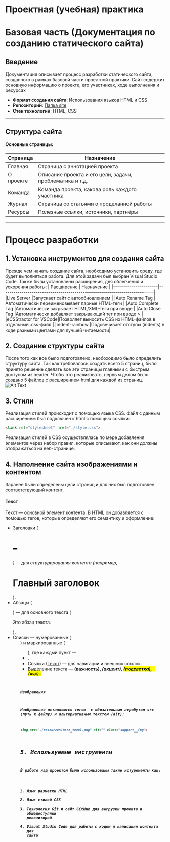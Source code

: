 # Проектная (учебная) практика
# Базовая часть (Документация по созданию статического сайта)
## Введение
Документация описывает процесс разработки статического сайта, созданного в рамках базовой части проектной практики. Сайт содержит основную информацию о проекте, его участниках, ходе выполнения и ресурсах

- **Формат создания сайта**: Использования языков HTML и CSS
- **Репозиторий**: [Папка site](https://github.com/mariiiiiinad/Practice/tree/main/site)
- **Стек технологий**: HTML, CSS
___
## Структура сайта
#### Основные страницы:
| Страница | Назначение                                             |
|----------|--------------------------------------------------------|
|Главная   |Страница с аннотацией проекта                           |
|О проекте |Описание проекта и его цели, задачи, проблематика и т.д.|
|Команда   |Команда проекта, какова роль каждого участника          |
|Журнал    |Страница со статьями о проделанной работы               |
|Ресурсы   |Полезные ссылки, источники, партнёры                    |
___
# Процесс разработки
## 1. Установка инструментов для создания сайта
Прежде чем начать создание сайта, необходимо установить среду, где будет выполняться работа. Для этой задачи был выбран Visual Studio Code.
Также были установлены расширения, для облегчения и ускорения работы:
| Расширение           | Назначение                                                                |
|----------------------|---------------------------------------------------------------------------|
|Live Server           |Запускает сайт с автообновлением                                           |
|Auto Rename Tag       |Автоматически переименовывает парные HTML-теги                             |
|Auto Complete Tag     |Автоматически закрывает HTML/XML-теги при вводе                            |
|Auto Close Tag        |Автоматически добавляет закрывающий тег при вводе >                        |
|eCSStractor for VSCode|Позволяет выносить CSS из HTML-файлов в отдельный .css-файл                |
|indent-rainbow        |Подсвечивает отступы (indents) в коде разными цветами для лучшей читаемости|
## 2. Создание структуры сайта
После того как все было подготовлено, необоходимо было определить структуру сайта. Так как требовалось создать всего 5 страниц, было принято решение сделать все эти страницы главными с быстрым доступом из header.
Чтобы это реализовать, первым делом было создано 5 файлов с расширением html для каждой из страниц.
![Alt Text](https://avatars.mds.yandex.net/i?id=6d9ab67bc1e157fda62c7a56603cf3266f78ca8b-4885299-images-thumbs&n=13)
## 3. Стили
Реализация стилей происходит с помощью языка CSS. Файл с данным расширением был подключен к html с помощью ссылки:
```HTML
<link rel="stylesheet" href="./style.css">
```
Реализация стилей в CSS осуществлялась по мере добавления элементов через набор правил, которые описывают, как они должны отображаться на веб-странице. 
## 4. Наполнение сайта изображениями и контентом
Заранее были определены цели страниц и для них был подготовлен соответствующий контент.
#### Текст
Текст — основной элемент контента. В HTML он добавляется с помощью тегов, которые определяют его семантику и оформление:
- Заголовки (<h1>–<h6>) — для структурирования контента (например, <h1>Главный заголовок</h1>).
- Абзацы (<p>) — для основного текста (<p>Это абзац текста.</p>).
- Списки — нумерованные (<ol>) и маркированные (<ul>), где каждый пункт — <li>.
- Ссылки (<a href="...">Текст</a>) — для навигации и внешних ссылок.
- Выделение текста — <strong> (важность), <em> (акцент), <mark> (подсветка), <code> (код).
#### Изображения
Изображения вставляются тегом <img> с обязательным атрибутом src (путь к файлу) и альтернативным текстом (alt):
```HTML
<img src="./resources/лого_texel.png" alt="" class="support__img">
```
## 5. Используемые инструменты
В работе над проектом были использованы такие истуременты как:

1. Язык разметки HTML
2. Язык стилей CSS
2. Технология Git и сайт GitHub для выгрузки проекта в общедоступный репозиторий
3. Visual Studio Code для работы с кодом и написания контента для сайта